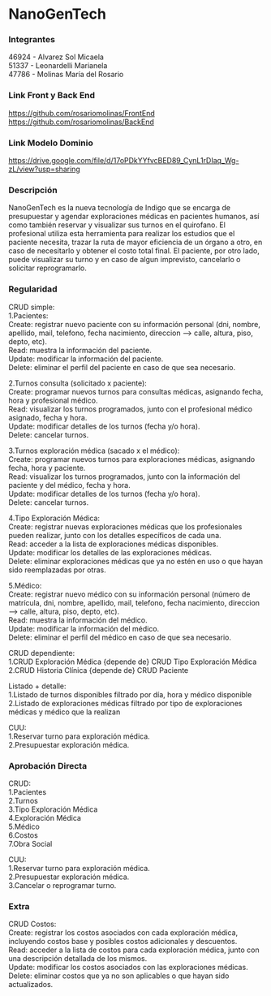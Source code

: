 # NanoGenTech

### Integrantes
46924 - Alvarez Sol Micaela <br>
51337 - Leonardelli Marianela <br>
47786 - Molinas María del Rosario

### Link Front y Back End
https://github.com/rosariomolinas/FrontEnd
https://github.com/rosariomolinas/BackEnd

### Link Modelo Dominio
https://drive.google.com/file/d/17oPDkYYfvcBED89_CynL1rDIaq_Wg-zL/view?usp=sharing

### Descripción
NanoGenTech es la nueva tecnología de Indigo que se encarga de presupuestar y agendar exploraciones médicas en pacientes humanos, así como también reservar y visualizar sus turnos en el quirofano.
El profesional utiliza esta herramienta para realizar los estudios que el paciente necesita, trazar la ruta de mayor eficiencia de un órgano a otro, en caso de necesitarlo y obtener el costo total final.
El paciente, por otro lado, puede visualizar su turno y en caso de algun imprevisto, cancelarlo o solicitar reprogramarlo.



### Regularidad
CRUD simple: <br>
1.Pacientes: <br>
Create: registrar nuevo paciente con su información personal (dni, nombre, apellido, mail, telefono, fecha nacimiento, direccion --> calle, altura, piso, depto, etc).<br>
Read: muestra la información del paciente.<br>
Update: modificar la información del paciente.<br>
Delete: eliminar el perfil del paciente en caso de que sea necesario. <br>

2.Turnos consulta (solicitado x paciente): <br>
Create: programar nuevos turnos para consultas médicas, asignando fecha, hora y profesional médico. <br>
Read: visualizar los turnos programados, junto con el profesional médico asignado, fecha y hora. <br>
Update: modificar detalles de los turnos (fecha y/o hora). <br>
Delete: cancelar turnos. <br>

3.Turnos exploración médica (sacado x el médico): <br>
Create: programar nuevos turnos para exploraciones médicas, asignando fecha, hora y paciente. <br>
Read: visualizar los turnos programados, junto con la información del paciente y del médico, fecha y hora. <br>
Update: modificar detalles de los turnos (fecha y/o hora). <br>
Delete: cancelar turnos. <br>

4.Tipo Exploración Médica: <br>
Create: registrar nuevas exploraciones médicas que los profesionales pueden realizar, junto con los detalles específicos de cada una. <br>
Read: acceder a la lista de exploraciones médicas disponibles. <br>
Update: modificar los detalles de las exploraciones médicas. <br>
Delete: eliminar exploraciones médicas que ya no estén en uso o que hayan sido reemplazadas por otras. <br>

5.Médico: <br>
Create: registrar nuevo médico con su información personal (número de matrícula, dni, nombre, apellido, mail, telefono, fecha nacimiento, direccion --> calle, altura, piso, depto, etc).<br>
Read: muestra la información del médico.<br>
Update: modificar la información del médico.<br>
Delete: eliminar el perfil del médico en caso de que sea necesario. <br>

CRUD dependiente: <br>
1.CRUD Exploración Médica {depende de} CRUD Tipo Exploración Médica <br>
2.CRUD Historia Clínica {depende de} CRUD Paciente <br>


Listado + detalle: <br>
1.Listado de turnos disponibles filtrado por día, hora y médico disponible <br>
2.Listado de exploraciones médicas filtrado por tipo de exploraciones médicas y médico que la realizan <br>


CUU: <br>
1.Reservar turno para exploración médica. <br>
2.Presupuestar exploración médica. <br>



### Aprobación Directa
CRUD: <br>
1.Pacientes <br>
2.Turnos <br>
3.Tipo Exploración Médica <br>
4.Exploración Médica <br>
5.Médico <br>
6.Costos <br>
7.Obra Social <br>

CUU: <br>
1.Reservar turno para exploración médica. <br>
2.Presupuestar exploración médica. <br>
3.Cancelar o reprogramar turno. 



### Extra
CRUD Costos:<br>
Create: registrar los costos asociados con cada exploración médica, incluyendo costos base y posibles costos adicionales y descuentos. <br>
Read: acceder a la lista de costos para cada exploración médica, junto con una descripción detallada de los mismos. <br>
Update: modificar los costos asociados con las exploraciones médicas. <br>
Delete: eliminar costos que ya no son aplicables o que hayan sido actualizados.
